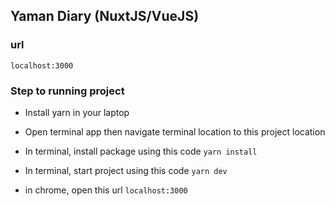 ## Yaman Diary (NuxtJS/VueJS)

### url
```
localhost:3000
```

### Step to running project

- Install yarn in your laptop

- Open terminal app then navigate terminal location to this project location

- In terminal, install package using this code `yarn install`

- In terminal, start project using this code `yarn dev`

- in chrome, open this url `localhost:3000`